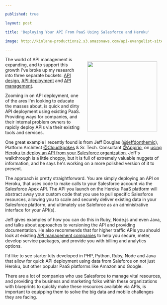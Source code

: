 ---
published: true
layout: post
title: 'Deploying Your API From PaaS Using Salesforce and Heroku'
image: http://kinlane-productions2.s3.amazonaws.com/api-evangelist-site/blog/salesforce-logo.png
---

<p><a href="http://salesforce.com" target="_blank"><img style="padding: 15px;" src="https://s3.amazonaws.com/kinlane-productions2/api-evangelist/salesforce/salesforce-logo.png" alt="" width="225" align="right" /></a>
<p>The world of API management is expanding, and to support this growth I've broke up my research into three separate buckets: <a title="API Design" href="http://design.apievangelist.com">API design</a>, <a title="API Deployment" href="http://deployment.apievangelist.com">API deployment</a> and <a title="API Management" href="http://management.apievangelist.com">API management</a>.
<p>Zooming in on API deployment, one of the ares I'm looking to educate the masses about, is quick and dirty API deployment using existing PaaS. Providing ways for companies, and their internal problem owners to rapidly deploy APIs via their existing tools and services.
<p>One great example I recently found is from Jeff Douglas (<a href="https://twitter.com/jeffdonthemic">@jeffdonthemic</a>), Platform Architect <a title="Cloudspokes" href="https://twitter.com/CloudSpokes">@CloudSpokes</a> &amp; Sr. Tech. Consultant <a href="https://twitter.com/Appirio">@Appirio</a>, on <a href="http://blog.jeffdouglas.com/2013/07/02/build-a-public-api-on-force-com/">using Heroku to deploy an API from your Salesforce organization</a>. Jeff's walkthrough is a little choppy, but it is full of extremely valuable nuggets of information, and he says he's working on a more polished version of it to present.
<p>The approach is pretty straightforward. You are simply deploying an API on Heroku, that uses code to make calls to your Salesforce account via the Salesforce Apex API.  The API you launch on the Heroku PaaS platform will abstract away your custom code that you use to pull specific Salesforce resources, allowing you to scale and securely deliver existing data in your Salesforce platform, and ultimately use Saleforce as an administrative interface for your API(s).
<p>Jeff gives examples of how you can do this in Ruby, Node.js and even Java, and talks about approaches to versioning the API and providing documentation.  He also recommends that for higher traffic APIs you should look at existing <a title="API management companies" href="http://management.apievangelist.com/companies.html">API management companies</a> to help you secure, meter, develop service packages, and provide you with billing and analytics options.
<p>I'd like to see starter kits developed in PHP, Python, Ruby, Node and Java that allow for quick API deployment using data from Saleforce on not just Heroku, but other popular PaaS platforms like Amazon and Google.
<p>There are a lot of companies who use Salesforce to manage vital resources, and providing the business and marketing folks within these organizations with blueprints to quickly make these resources available via APIs, is important to equipping them to solve the big data and mobile challenges they are facing.

